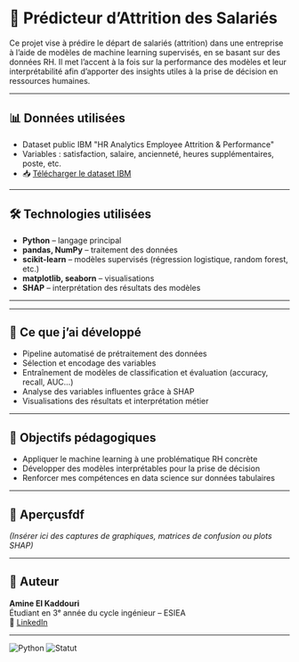 # 🧠 Prédicteur d’Attrition des Salariés

Ce projet vise à prédire le départ de salariés (attrition) dans une entreprise à l’aide de modèles de machine learning supervisés, en se basant sur des données RH. Il met l’accent à la fois sur la performance des modèles et leur interprétabilité afin d’apporter des insights utiles à la prise de décision en ressources humaines.

---

## 📊 Données utilisées
- Dataset public IBM "HR Analytics Employee Attrition & Performance"
- Variables : satisfaction, salaire, ancienneté, heures supplémentaires, poste, etc.
- 📥 [Télécharger le dataset IBM](https://www.kaggle.com/datasets/pavansubhasht/ibm-hr-analytics-attrition-dataset)

---

## 🛠️ Technologies utilisées
- **Python** – langage principal
- **pandas, NumPy** – traitement des données
- **scikit-learn** – modèles supervisés (régression logistique, random forest, etc.)
- **matplotlib, seaborn** – visualisations
- **SHAP** – interprétation des résultats des modèles

---

---

## 🚀 Ce que j’ai développé
- Pipeline automatisé de prétraitement des données
- Sélection et encodage des variables
- Entraînement de modèles de classification et évaluation (accuracy, recall, AUC…)
- Analyse des variables influentes grâce à SHAP
- Visualisations des résultats et interprétation métier

---

## 🎯 Objectifs pédagogiques
- Appliquer le machine learning à une problématique RH concrète
- Développer des modèles interprétables pour la prise de décision
- Renforcer mes compétences en data science sur données tabulaires

---

## 📸 Aperçusfdf
*(Insérer ici des captures de graphiques, matrices de confusion ou plots SHAP)*

---

## 👤 Auteur
**Amine El Kaddouri**  
Étudiant en 3ᵉ année du cycle ingénieur – ESIEA  
🔗 [LinkedIn](https://www.linkedin.com/in/amine-el-kaddouri-2599812a4)

---

![Python](https://img.shields.io/badge/python-3.9-blue)
![Statut](https://img.shields.io/badge/projet-en%20cours-orange)
